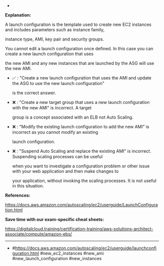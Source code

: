 *

**Explanation:**

A launch configuration is the template used to create new EC2 instances and includes parameters such as instance family,

instance type, AMI, key pair and security groups.

You cannot edit a launch configuration once defined. In this case you can create a new launch configuration that uses

the new AMI and any new instances that are launched by the ASG will use the new AMI.

* ✅ :  "Create a new launch configuration that uses the AMI and update the ASG to use the new launch configuration"

  is the correct answer.

* ❌ :  "Create a new target group that uses a new launch configuration with the new AMI" is incorrect. A target

  group is a concept associated with an ELB not Auto Scaling.

* ❌ :  "Modify the existing launch configuration to add the new AMI" is incorrect as you cannot modify an existing

  launch configuration.

* ❌ :  "Suspend Auto Scaling and replace the existing AMI" is incorrect. Suspending scaling processes can be useful

  when you want to investigate a configuration problem or other issue with your web application and then make changes to

  your application, without invoking the scaling processes. It is not useful in this situation.

**References:**

<https://docs.aws.amazon.com/autoscaling/ec2/userguide/LaunchConfiguration.html>

**Save time with our exam-specific cheat sheets:**

<https://digitalcloud.training/certification-training/aws-solutions-architect-associate/compute/amazon-ebs/>

----
* #<https://docs.aws.amazon.com/autoscaling/ec2/userguide/launchconfiguration.html> #new_ec2_instances #new_ami #new_launch_configuration #new_instances
